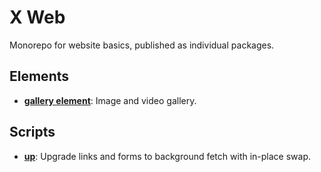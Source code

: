 # X Web

Monorepo for website basics, published as individual packages.

## Elements

- [**gallery element**](gallery-element): Image and video gallery.

## Scripts

- [**up**](up): Upgrade links and forms to background fetch with in-place swap.
